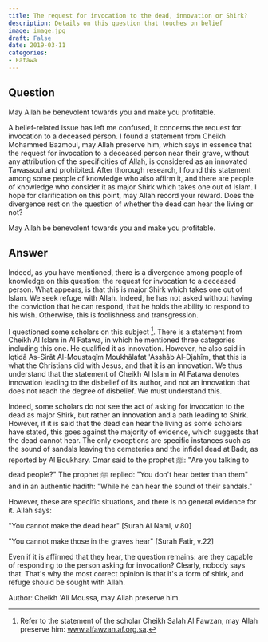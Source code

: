 ```yaml
---
title: The request for invocation to the dead, innovation or Shirk?
description: Details on this question that touches on belief
image: image.jpg
draft: False
date: 2019-03-11
categories:
- Fatawa
---
```


## Question

May Allah be benevolent towards you and make you profitable.

A belief-related issue has left me confused, it concerns the request for invocation to a
deceased person. I found a statement from Cheikh Mohammed Bazmoul, may Allah preserve him,
which says in essence that the request for invocation to a deceased person near their
grave, without any attribution of the specificities of Allah, is considered as an
innovated Tawassoul and prohibited. After thorough research, I found this statement among
some people of knowledge who also affirm it, and there are people of knowledge who
consider it as major Shirk which takes one out of Islam. I hope for clarification on this
point, may Allah record your reward. Does the divergence rest on the question of whether
the dead can hear the living or not?

May Allah be benevolent towards you and make you profitable.

## Answer

Indeed, as you have mentioned, there is a divergence among people of knowledge on this
question: the request for invocation to a deceased person. What appears, is that this is
major Shirk which takes one out of Islam. We seek refuge with Allah. Indeed, he has not
asked without having the conviction that he can respond, that he holds the ability to
respond to his wish. Otherwise, this is foolishness and transgression.

I questioned some scholars on this subject [^1]. There is a statement from Cheikh Al Islam
in Al Fatawa, in which he mentioned three categories including this one. He qualified it
as innovation. However, he also said in Iqtidâ As-Sirât Al-Moustaqîm Moukhâlafat 'Asshâb
Al-Djahîm, that this is what the Christians did with Jesus, and that it is an innovation.
We thus understand that the statement of Cheikh Al Islam in Al Fatawa denotes innovation
leading to the disbelief of its author, and not an innovation that does not reach the
degree of disbelief. We must understand this.

Indeed, some scholars do not see the act of asking for invocation to the dead as major
Shirk, but rather an innovation and a path leading to Shirk. However, if it is said that
the dead can hear the living as some scholars have stated, this goes against the majority
of evidence, which suggests that the dead cannot hear. The only exceptions are specific
instances such as the sound of sandals leaving the cemeteries and the infidel dead at
Badr, as reported by Al Boukhary. Omar said to the prophet ﷺ: "Are you talking to dead
people?" The prophet ﷺ replied: "You don't hear better than them" and in an authentic
hadith: "While he can hear the sound of their sandals." 

However, these are specific situations, and there is no general evidence for it. Allah 
says: 

"You cannot make the dead hear" [Surah Al Naml, v.80] 

"You cannot make those in the graves hear" [Surah Fatir, v.22]

Even if it is affirmed that they hear, the question remains: are they capable of
responding to the person asking for invocation? Clearly, nobody says that. That's why the
most correct opinion is that it's a form of shirk, and refuge should be sought with
Allah. 

[^1]: Refer to the statement of the scholar Cheikh Salah Al Fawzan, may Allah
preserve him: www.alfawzan.af.org.sa.

Author: Cheikh 'Ali Moussa, may Allah preserve him.
